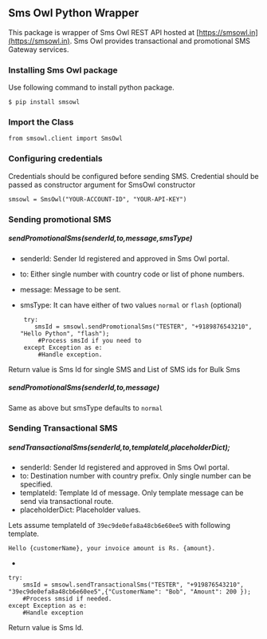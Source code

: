 ## Sms Owl Python Wrapper

This package is wrapper of Sms Owl REST API hosted at [https://smsowl.in](https://smsowl.in). Sms Owl provides transactional and promotional SMS Gateway services.

### Installing Sms Owl package

Use following command to install python package.

	$ pip install smsowl

### Import the Class

	from smsowl.client import SmsOwl

### Configuring credentials

Credentials should be configured before sending SMS. Credential should be passed as constructor argument for SmsOwl constructor
	
	smsowl = SmsOwl("YOUR-ACCOUNT-ID", "YOUR-API-KEY")


### Sending promotional SMS


##### sendPromotionalSms(senderId,to,message,smsType)

 - senderId: Sender Id registered and approved in Sms Owl portal.
 - to: Either single number with country code or list of phone numbers.
 - message: Message to be sent.
 - smsType: It can have either of two values `normal` or `flash` (optional)
	
	
	
		try:
		   smsId = smsowl.sendPromotionalSms("TESTER", "+9189876543210", "Hello Python", "flash");
		   	#Process smsId if you need to
		except Exception as e:
		    #Handle exception.

Return value is Sms Id for single SMS and List of SMS ids for Bulk Sms


##### sendPromotionalSms(senderId,to,message)

Same as above but smsType defaults to `normal`

### Sending Transactional SMS

##### sendTransactionalSms(senderId,to,templateId,placeholderDict);

 - senderId: Sender Id registered and approved in Sms Owl portal.
 - to: Destination number with country prefix. Only single number can be specified.
 - templateId: Template Id of message. Only template message can be send via transactional route.
 - placeholderDict: Placeholder values.

Lets assume templateId of `39ec9de0efa8a48cb6e60ee5` with following template.

	Hello {customerName}, your invoice amount is Rs. {amount}.

-


	try:
        smsId = smsowl.sendTransactionalSms("TESTER", "+919876543210", "39ec9de0efa8a48cb6e60ee5",{"CustomerName": "Bob", "Amount": 200 });
        #Process smsid if needed.
    except Exception as e:
        #Handle exception


Return value is Sms Id.